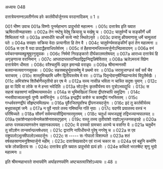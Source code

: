 अध्यायः 048

दत्तात्रेयनाम्नाऽवतीर्णस्य हरेः कार्तवीर्यार्जुनस्य वरदानादिकम् ॥ 1 ॥
	
001	भीष्ण उवाच 
001a	विष्णोः पुनर्महाभागः प्रादुर्भावो महात्मनः ।
001c	दत्तात्रेय इति ख्यात ऋषिरासीन्महायशाः ॥
002a	तेन नष्टेषु वेदेषु क्रियासु च मखेषु च ।
002c	चातुर्वर्ण्ये च सङ्कीर्णे धर्मे शिथिलतां गते ॥
003a	अभवर्धति चाधर्मे सत्ये नष्टे स्थितेऽनृते ।
003c	प्रजासु क्षीयमाणासु धर्मे चामूलतां पते ॥
004a	सयज्ञाः सक्रिया वेदाः प्रत्यानीता हि तेन वै ।
004c	चातुर्वर्ण्यमसङ्कीर्णं कृतं तेन महात्मना ॥
005a	स एव वै यदा प्रादाद्धैहयाधिपतेर्वरम् ।
005c	तं हैहयानामधिपस्त्वर्जुनोऽभिप्रसादयन् ॥
006a	वनं पर्यचरन्सम्यक्छुश्रूषुरनुसूयकः ।
006c	निर्ममो निरहङ्कारो दीर्घकालमतोषयत् ॥
007a	आराध्य दत्तात्रेयं हि अगृङ्णात्स वरानिमान् ।
007c	आप्तादाप्ततरान्विप्राद्विद्वान्विद्वन्निषेवितात् ॥
008a	ऋतेऽमरत्वं विप्रेण दत्तात्रेयेण धीमता ।
008c	वरैश्चतुर्भिः प्रवृत इमान्वव्रे वरान्नृपः ॥
009a	श्रीमान्मनस्वी बलवान्सत्यवागनसूयकः ।
009c	सहस्रबाहुर्भूयासमेषु मे प्रथमो वरः ॥
010a	जरायुजाण्डजं सर्वं सर्वं चैव चराचरम् ।
010c	शास्तुमिच्छामि धर्मेण द्वितीयस्त्वेष मे वरः ॥
011a	पितृन्देवानृषीन्विप्रान्यजेयं विपुलैर्मखैः ।
011c	अमित्रांश्च शितैर्बाणैस्तृतीयो व्रर एष मे ॥
012a	यस्य नासीन्न भविता न चास्ति सदृशः पुमान् ।
012c	इह वा दिवि वा लोके स मे हन्ता भवेदिति ॥
013a	सोऽर्जुनः कृतवीर्यस्य वरः पुत्रोऽभवद्युधि ।
013c	स सहस्रं सहस्राणां माहिष्मत्यामवर्धत ॥
014a	स भूमिमखिलां जित्वा द्वीपांश्चापि समुद्रिणः ।
014c	नभसीवाज्वलत्सूर्यः पुण्यैः कर्मभिर्जुनः ॥
015a	इन्द्रद्वीपं कशेरुं च कामद्वीपं गभस्तितम् ।
015c	गन्धर्ववरुणद्वीपं सौहृष्टममितप्रभः ॥
016a	पूर्वैरजितपूर्वांश्च द्वीपनजयदर्जुनः ।
016c	इदं तु कार्तवीर्यस्य बभूवासदृशं जनैः ॥
017a	न पूर्वे नापरे तस्य गमिष्यन्ति गतिं नृपाः ।
017c	यदर्णवे प्रयातस्य वस्त्रं न परिषिच्यते ॥
018a	सौवर्णं सर्वमप्यासीद्विमानवरमुत्तमम् ।
018c	चतुर्धा व्यभजद्राष्ट्रं तद्विभज्यान्वपालयत् ॥
019a	एकांशेनाहरत्सेनामेकांशेनावसद्गृहान् ।
019c	यस्तु तस्य तृतीयांशो राज्ञोऽभूज्जनसङ्ग्रहे ॥
020a	आप्तः परमकल्याणस्तेन यज्ञानकल्पयत् ।
020c	ये दस्यवो ग्रामचरा अरम्ये च वसन्ति ये ॥
021a	चतुर्थेन तु सोंऽशेन तान्सर्वान्प्रत्यषेधयत् ।
021c	द्वाराणि नापिधीयन्ते पुरेषु नगरेषु च ॥
022a	स एव राष्ट्रपालोऽभूत्स्रीपालोऽभवदर्जुनः ।
022c	स ----- सः गोपालो विशाम्पते ॥
023a	शतं वर्षसहस्राणामनुशिष्यार्जुनो महीम् ।
023c	दत्तात्रेयप्रसादेन एवं राज्यं चकार सः ॥
024a	एवं बहूनि कर्माणि चक्रे लोकहिताय सः  ।
024c	दत्तात्रेय इति ख्यातः प्रादुर्भावो ह्ययं हरेः ।
024e	कथितो भरतश्रेष्ट शृणु भूयो महात्मनः ॥ 

इति श्रीमन्महाभारते सभापर्वणि अर्घाहरणपर्वणि अष्टचतत्वारिंशोऽध्यायः ॥ 48 ॥
